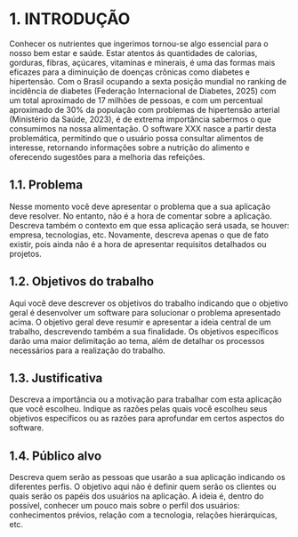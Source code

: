 # 1. INTRODUÇÃO

Conhecer os nutrientes que ingerimos tornou-se algo essencial para o nosso bem estar e saúde. Estar atentos ás quantidades de calorias, gorduras, fibras, açúcares, vitaminas e minerais, é uma das formas mais eficazes para a diminuição de doenças crônicas como diabetes e hipertensão.
Com o Brasil ocupando a sexta posição mundial no ranking de incidência de diabetes (Federação Internacional de Diabetes, 2025) com um total aproximado de 17 milhões de pessoas, e com um percentual aproximado de 30% da população com problemas de hipertensão arterial (Ministério da Saúde, 2023), é de extrema importância sabermos o que consumimos na nossa alimentação.
O software XXX nasce a partir desta problemática, permitindo que o usuário possa consultar alimentos de interesse, retornando informações sobre a nutrição do alimento e oferecendo sugestões para a melhoria das refeições.


## 1.1. Problema

Nesse momento você deve apresentar o problema que a sua aplicação deve resolver. No entanto, não é a hora de comentar sobre a aplicação. 
Descreva também o contexto em que essa aplicação será usada, se houver: empresa, tecnologias, etc. Novamente, descreva apenas o que de fato existir, pois ainda não é a hora de apresentar requisitos detalhados ou projetos.

## 1.2. Objetivos do trabalho

Aqui você deve descrever os objetivos do trabalho indicando que o objetivo geral é desenvolver um software para solucionar o problema apresentado acima. O objetivo geral deve resumir e apresentar a ideia central de um trabalho, descrevendo também a sua finalidade. Os objetivos específicos darão uma maior delimitação ao tema, além de detalhar os processos necessários para a realização do trabalho.

## 1.3. Justificativa

Descreva a importância ou a motivação para trabalhar com esta aplicação que você escolheu. Indique as razões pelas quais você escolheu seus objetivos específicos ou as razões para aprofundar em certos aspectos do software.

## 1.4. Público alvo

Descreva quem serão as pessoas que usarão a sua aplicação indicando os diferentes perfis. O objetivo aqui não é definir quem serão os clientes ou quais serão os papéis dos usuários na aplicação. A ideia é, dentro do possível, conhecer um pouco mais sobre o perfil dos usuários: conhecimentos prévios, relação com a tecnologia, relações hierárquicas, etc.
